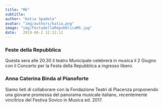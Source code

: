 ```yaml
---
title: "Mk"
subtitle:
author: "Katia Spadola"
avatar: "img/authors/katia.png"
image: "img/FestadellaRepubblicaMG.jpg"
date:   2019-06-2 12:12:12
---
```


### Feste della Repubblica
Questa sera alle 20.30 il teatro Municipale celebrerà in musica il 2 Giugno con il Concerto per la Festa della Repubblica a ingresso libero.


### Anna Caterina Binda al Pianoforte
Siamo lieti di collaborare con la Fondazione Teatri di Piacenza proponendo una giovane promessa del panorama musicale italiano, recentemente vincitrice del Festiva Sovico in Musica ed. 2017.
